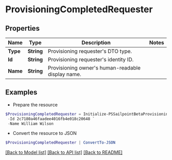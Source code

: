 # ProvisioningCompletedRequester
## Properties

Name | Type | Description | Notes
------------ | ------------- | ------------- | -------------
**Type** | **String** | Provisioning requester&#39;s DTO type. | 
**Id** | **String** | Provisioning requester&#39;s identity ID. | 
**Name** | **String** | Provisioning owner&#39;s human-readable display name. | 

## Examples

- Prepare the resource
```powershell
$ProvisioningCompletedRequester = Initialize-PSSailpointBetaProvisioningCompletedRequester  -Type IDENTITY `
 -Id 2c7180a46faadee4016fb4e018c20648 `
 -Name William Wilson
```

- Convert the resource to JSON
```powershell
$ProvisioningCompletedRequester | ConvertTo-JSON
```

[[Back to Model list]](../README.md#documentation-for-models) [[Back to API list]](../README.md#documentation-for-api-endpoints) [[Back to README]](../README.md)

